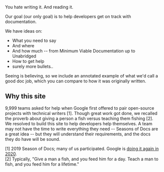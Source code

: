 You hate writing it. And reading it.

Our goal (our only goal) is to help developers get on track with
documentation.

We have ideas on:

  * What you need to say
  * And where
  * And how much -- from Minimum Viable Documentation up to Unabridged
  * How to get help
  * surely more bullets..

Seeing is believing, so we include an annotated example of what we'd call a
good doc job, which you can compare to how it was originally written.


## Why this site

9,999 teams asked for help when Google first offered to pair open-source
projects with technical writers [1]. Though great work got
done, we recalled the proverb about giving a person a fish versus teaching
them fishing [2].  We
resolved to build this site to help developers help themselves. A team may not
have the time to write everything they need -- Seasons of Docs are a great idea -- but
they will understand their requirements, and the docs they do have will
be sound.

[1] 2019 Season of Docs; many of us participated. Google is [doing it again in 2020](https://developers.google.com/season-of-docs/).<br>
[2] Typically, "Give a man a fish, and you feed 
him for a day. Teach a man to fish, and you feed him for a lifetime."
